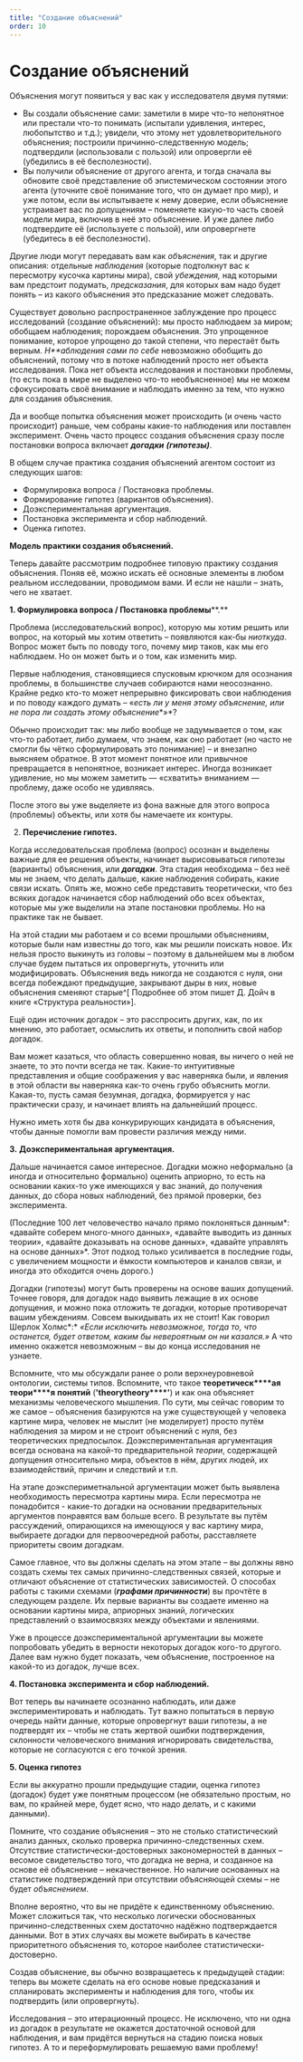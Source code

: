 ```yaml
---
title: "Создание объяснений"
order: 10
---
```


# Создание объяснений

Объяснения могут появиться у вас как у исследователя двумя путями:

* Вы создали объяснение сами: заметили в мире что-то непонятное или престали что-то понимать (испытали удивления, интерес, любопытство и т.д.); увидели, что этому нет удовлетворительного объяснения; построили причинно-следственную модель; подтвердили (использовали с пользой) или опровергли её (убедились в её бесполезности).
* Вы получили объяснение от другого агента, и тогда сначала вы обновите своё представление об эпистемическом состоянии этого агента (уточните своё понимание того, что он думает про мир), и уже потом, если вы испытываете к нему доверие, если объяснение устраивает вас по допущениям – поменяете какую-то часть своей модели мира, включив в неё это объяснение. И уже далее либо подтвердите её (используете с пользой), или опровергнете (убедитесь в её бесполезности).

Другие люди могут передавать вам как *объяснения*, так и другие описания: отдельные *наблюдения* (которые подтолкнут вас к пересмотру кусочка картины мира), свой *убеждения,* над которыми вам предстоит подумать, *предсказания*, для которых вам надо будет понять – из какого объяснения это предсказание может следовать.

Существует довольно распространенное заблуждение про процесс исследований (создание объяснений): мы просто наблюдаем за миром; обобщаем наблюдения; порождаем объяснения. Это упрощенное понимание, которое упрощено до такой степени, что перестаёт быть верным. *Н**аблюдения сами по себе* невозможно обобщить до объяснений, потому что в потоке наблюдений просто нет объекта исследования. Пока нет объекта исследования и постановки проблемы, (то есть пока в мире не выделено что-то необъясненное) мы не можем сфокусировать своё внимание и наблюдать именно за тем, что нужно для создания объяснения.

Да и вообще попытка объяснения может происходить (и очень часто происходит) раньше, чем собраны какие-то наблюдения или поставлен эксперимент. Очень часто процесс создания объяснения сразу после постановки вопроса включает ***догадки*** ***(гипотезы)***.

В общем случае практика создания объяснений агентом состоит из следующих шагов:

* Формулировка вопроса / Постановка проблемы.
* Формирование гипотез (вариантов объяснения).
* Доэкспериментальная аргументация.
* Постановка эксперимента и сбор наблюдений.
* Оценка гипотез.

**Модель практики создания объяснений.**

Теперь давайте рассмотрим подробнее типовую практику создания объяснения. Поняв её, можно искать её основные элементы в любом реальном исследовании, проводимом вами. И если не нашли – знать, чего не хватает.

**1. Формулировка вопроса / Постановка проблемы****.**

Проблема (исследовательский вопрос), которую мы хотим решить или вопрос, на который мы хотим ответить – появляются как-бы *ниоткуда*. Вопрос может быть по поводу того, почему мир таков, как мы его наблюдаем. Но он может быть и о том, как изменить мир.

Первые наблюдения, становящиеся спусковым крючком для осознания проблемы, в большинстве случаев собираются нами неосознанно. Крайне редко кто-то может непрерывно фиксировать свои наблюдения и по поводу каждого думать – «*есть ли у меня этому объяснение, или* *не пора ли создать этому объяснение**»*?

Обычно происходит так: мы либо вообще не задумывается о том, как что-то работает, либо думаем, что знаем, как оно работает (но часто не смогли бы чётко сформулировать это понимание) – и внезапно выясняем обратное. В этот момент понятное или привычное превращается в непонятное, возникает интерес. Иногда возникает удивление, но мы можем заметить — «схватить» вниманием — проблему, даже особо не удивляясь.

После этого вы уже выделяете из фона важные для этого вопроса (проблемы) объекты, или хотя бы намечаете их контуры.

2. **Перечисление гипотез.**

Когда исследовательская проблема (вопрос) осознан и выделены важные для ее решения объекты, начинает вырисовываться гипотезы (варианты) объяснения, или ***догадк******и***. Эта стадия необходима – без неё мы не знаем, что делать дальше, какие наблюдения собирать, какие связи искать. Опять же, можно себе представить теоретически, что без всяких догадок начинается сбор наблюдений обо всех объектах, которые мы уже выделили на этапе постановки проблемы. Но на практике так не бывает.

На этой стадии мы работаем и со всеми прошлыми объяснениям, которые были нам известны до того, как мы решили поискать новое. Их нельзя просто выкинуть из головы – поэтому в дальнейшем мы в любом случае будем пытаться их опровергнуть, уточнить или модифицировать. Объяснения ведь никогда не создаются с нуля, они всегда побеждают предыдущие, закрывают дыры в них, новые объяснения сменяют старые^[ Подробнее об этом пишет Д. Дойч в книге «Структура реальности»].

Ещё один источник догадок – это расспросить других, как, по их мнению, это работает, осмыслить их ответы, и пополнить свой набор догадок.

Вам может казаться, что область совершенно новая, вы ничего о ней не знаете, то это почти всегда не так. Какие-то интуитивные представления и общие соображения у вас наверняка были, и явления в этой области вы наверняка как-то очень грубо объяснить могли. Какая-то, пусть самая безумная, догадка, формируется у нас практически сразу, и начинает влиять на дальнейший процесс.

Нужно иметь хотя бы два конкурирующих кандидата в объяснения, чтобы данные помогли вам провести различия между ними.

**3.** **Доэкспериментальная** **аргументация.**

Дальше начинается самое интересное. Догадки можно неформально (а иногда и относительно формально) оценить априорно, то есть на основании каких-то уже имеющихся у вас знаний, до получения данных, до сбора новых наблюдений, без прямой проверки, без эксперимента.

(Последние 100 лет человечество начало прямо поклоняться данным*: «давайте соберем много-много данных», «давайте выводить из данных теории», «давайте доказывать на основе данных», «давайте управлять на основе данных»*. Этот подход только усиливается в последние годы, с увеличением мощности и ёмкости компьютеров и каналов связи, и иногда это обходится очень дорого.)

Догадки (гипотезы) могут быть проверены на основе ваших допущений. Точнее говоря, для догадок надо выявить лежащие в их основе допущения, и можно пока отложить те догадки, которые противоречат вашим убеждениям. Совсем выкидывать их не стоит! Как говорил Шерлок Холмс*:* *«Если исключить невозможное, тогда то, что останется, будет ответом, каким бы невероятным он ни казался.»* А что именно окажется невозможным – вы до конца исследования не узнаете.

Вспомните, что мы обсуждали ранее о роли верхнеуровневой онтологии, системы типов. Вспомните, что такое **теоретическ****ая** **теори****я** **понятий** (**'****theory****theory****'**) и как она объясняет механизмы человеческого мышления. По сути, мы сейчас говорим то же самое – объяснения базируются на уже существующей у человека картине мира, человек не мыслит (не моделирует) просто путём наблюдения за миром и не строит объяснений с нуля, без теоретических предпосылок. Доэкспериментальная аргументация всегда основана на какой-то предварительной *теории*, содержащей допущения относительно мира, объектов в нём, других людей, их взаимодействий, причин и следствий и т.п.

На этапе доэкспериметнальной аргументации может быть выявлена необходимость пересмотра картины мира. Если пересмотра не понадобится - какие-то догадки на основании предварительных аргументов понравятся вам больше всего. В результате вы путём рассуждений, опирающихся на имеющуюся у вас картину мира, выбираете догадки для первоочередной работы, расставляете приоритеты своим догадкам.

Самое главное, что вы должны сделать на этом этапе – вы должны явно создать схемы тех самых причинно-следственных связей, которые и отличают объяснение от статистических зависимостей. О способах работы с такими схемами (***графами причинности***) вы прочтёте в следующем разделе. Их первые варианты вы создаете именно на основании картины мира, априорных знаний, логических представлений о взаимосвязях между объектами и явлениями.

Уже в процессе доэкспериментальной аргументации вы можете попробовать убедить в верности некоторых догадок кого-то другого. Далее вам нужно будет показать, чем объяснение, построенное на какой-то из догадок, лучше всех.

**4. Постановка эксперимента и сбор наблюдений.**

Вот теперь вы начинаете осознанно наблюдать, или даже экспериментировать и наблюдать. Тут важно попытаться в первую очередь найти данные, которые опровергнут ваши гипотезы, а не подтвердят их – чтобы не стать жертвой ошибки подтверждения, склонности человеческого внимания игнорировать свидетельства, которые не согласуются с его точкой зрения.

**5. Оценка гипотез**

Если вы аккуратно прошли предыдущие стадии, оценка гипотез (догадок) будет уже понятным процессом (не обязательно простым, но вам, по крайней мере, будет ясно, что надо делать, и с какими данными).

Помните, что создание объяснения – это не столько статистический анализ данных, сколько проверка причинно-следственных схем. Отсутствие статистически-достоверных закономерностей в данных – весомое свидетельство того, что догадка не верна, и созданное на основе её объяснение – некачественное. Но наличие основанных на статистике подтверждений при отсутствии объясняющей схемы – не будет *объяснением*.

Вполне вероятно, что вы не придёте к единственному объяснению. Может сложиться так, что несколько логически обоснованных причинно-следственных схем достаточно надёжно подтверждается данными. Вот в этих случаях вы можете выбирать в качестве приоритетного объяснения то, которое наиболее статистически-достоверно.

Создав объяснение, вы обычно возвращаетесь к предыдущей стадии: теперь вы можете сделать на его основе новые предсказания и спланировать эксперименты и наблюдения для того, чтобы их подтвердить (или опровергнуть).

Исследования – это итерационный процесс. Не исключено, что ни одна из догадок в результате не окажется достаточной основой для наблюдения, и вам придётся вернуться на стадию поиска новых гипотез. А то и переформулировать решаемую вами проблему!